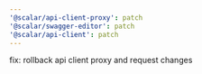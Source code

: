 ```yaml
---
'@scalar/api-client-proxy': patch
'@scalar/swagger-editor': patch
'@scalar/api-client': patch
---
```


fix: rollback api client proxy and request changes
